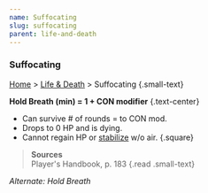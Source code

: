 ```yaml
---
name: Suffocating
slug: suffocating
parent: life-and-death
---
```

### Suffocating
[Home](dm-operations-center) > [Life & Death](life-and-death) > Suffocating {.small-text}

 **Hold Breath (min) = 1 + CON modifier** {.text-center}
 
- Can survive # of rounds = to CON mod.
- Drops to 0 HP and is dying.
- Cannot regain HP or [stabilize](stabilizing) w/o air.
{.square}

> **Sources** <br/>
> Player's Handbook, p. 183
{.read .small-text}

*Alternate: Hold Breath*